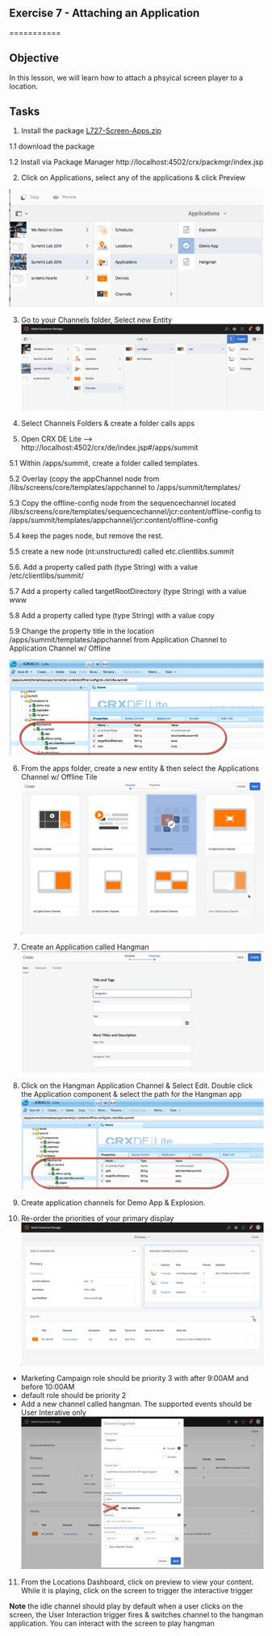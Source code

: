 ## Exercise 7 - Attaching an Application
===========

## Objective
In this lesson, we will learn how to attach a phsyical screen player to a location.

## Tasks

1. Install the package [L727-Screen-Apps.zip](../../Packages/L727-Screen-Apps.zip)

1.1 download the package

1.2 Install via Package Manager  http://localhost:4502/crx/packmgr/index.jsp

2. Click on Applications, select any of the applications & click Preview

![preview](../../Resources/Picture49.png)

3. Go to your Channels folder, Select new Entity
![create application](../../Resources/Picture50.png)

4. Select Channels Folders & create a folder calls apps

5. Open CRX DE Lite --> http://localhost:4502/crx/de/index.jsp#/apps/summit

5.1 Within /apps/summit, create a folder called templates.

5.2 Overlay (copy the appChannel node from /libs/screens/core/templates/appchannel to /apps/summit/templates/

5.3 Copy the offline-config node from the sequencechannel located /libs/screens/core/templates/sequencechannel/jcr:content/offline-config to /apps/summit/templates/appchannel/jcr:content/offline-config

5.4 keep the pages node, but remove the rest.

5.5 create a new node (nt:unstructured) called etc.clientlibs.summit

5.6. Add a property called path (type String) with a value  /etc/clientlibs/summit/

5.7  Add a property called targetRootDirectory (type String) with a value www

5.8  Add a property called type (type String) with a value copy

5.9  Change the property title in the location /apps/summit/templates/appchannel from Application Channel to Application Channel w/ Offline

![template](../../Resources/Picture56.png)

6. From the apps folder, create a new entity & then select the Applications Channel w/ Offline Tile
![application tile](../../Resources/Picture51.png)

7. Create an Application called Hangman
![hangman](../../Resources/Picture52.png)

8. Click on the Hangman Application Channel & Select Edit.   Double click the Application component & select the path for the Hangman app
![Hangman](../../Resources/Picture56.png)

9. Create application channels for Demo App & Explosion.

10. Re-order the priorities of your primary display
 ![primary channel schedule](../../Resources/Picture54.png)
 - Marketing Campaign role should be priority 3 with after 9:00AM and before 10:00AM
 - default role should be priority 2
 - Add a new channel called hangman.  The supported events should be User Interative only
 ![hangman](../../Resources/Picture55.png)

11. From the Locations Dashboard, click on preview to view your content.  While it is playing, click on the screen to trigger the interactive trigger

 **Note**
 the idle channel should play by default
 when a user clicks on the screen, the User Interaction trigger fires & switches channel to the hangman application.
 You can interact with the screen to play hangman





